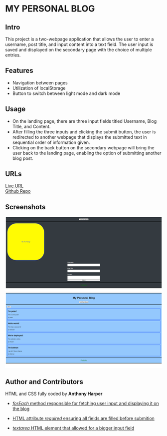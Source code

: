 # MY PERSONAL BLOG

## Intro
This project is a two-webpage application that allows the user to enter a username, post title, and input content into a text field. The user input is saved and displayed on the secondary page with the choice of multiple entries.

## Features

- Navigation between pages
- Utilization of localStorage
- Button to switch between light mode and dark mode

## Usage 

- On the landing page, there are three input fields titled Username, Blog Title, and Content.
- After filling the three inputs and clicking the submit button, the user is redirected to another webpage that displays the submitted text in sequential order of information given.
- Clicking on the back button on the secondary webpage will bring the user back to the landing page, enabling the option of submitting another blog post.

## URLs
[Live URL](https://aharper2568.github.io/my-personal-blog/) \
[Github Repo](https://github.com/aharper2568/my-personal-blog)

## Screenshots

![Screenshot of landing page with darkmode](./assets/images/blogscreen1.png)
![Screenshot of blog page with lightmode](./assets/images/blogscreen2.png)


## Author and Contributors

HTML and CSS fully coded by **Anthony Harper** 

- [*forEach* method responsible for fetching user input and displaying it on the blog](https://developer.mozilla.org/en-US/docs/Web/JavaScript/Reference/Global_Objects/Array/forEach) 

- [HTML attribute *required* ensuring all fields are filled before submition](https://developer.mozilla.org/en-US/docs/Web/HTML/Attributes/required)

- [*textarea* HTML element that allowed for a bigger input field](https://developer.mozilla.org/en-US/docs/Web/HTML/Element/textarea)
